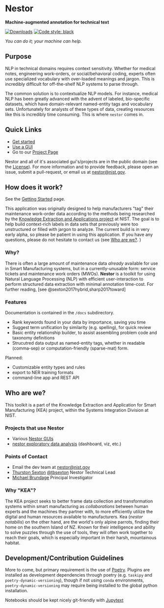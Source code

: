 # Nestor

**Machine-augmented annotation for technical text**

[![Downloads](https://pepy.tech/badge/nist-nestor)](https://pepy.tech/project/nist-nestor)
[![Code style: black](https://img.shields.io/badge/code%20style-black-000000.svg)](https://github.com/psf/black)

*You can do it; your machine can help.*

## Purpose

NLP in technical domains requires context sensitivity.
Whether for medical notes, engineering work-orders, or social/behavioral coding, experts often use specialized vocabulary with over-loaded meanings and jargon.
This is incredibly difficult for off-the-shelf NLP systems to parse through. 

The common solution is to contextualize NLP models.
For instance, medical NLP has been greatly advanced with the advent of labeled, bio-specific datasets, which have domain-relevant named-entity tags and vocabulary sets. 
Unfortunately for analysts of these types of data, creating resources like this is incredibly time consuming. 
This is where `nestor` comes in. 

## Quick Links

- [Get started](docs/getting-started.md)
- [Use a GUI](docs/gui-links.md)
- Go to our [Project Page](https://www.nist.gov/services-resources/software/nestor)

Nestor and all of it's associated gui's/projects are in the public domain (see the [License](LICENSE.md)). For more information and to provide feedback, please open an issue, submit a pull-request, or email us at <nestor@nist.gov>.

## How does it work? 

See the [Getting Started](docs/getting-started.md) page. 

This application was originally designed to help manufacturers "tag" their maintenance work-order data according to the methods being researched by the [Knowledge Extraction and Applications project](https://www.nist.gov/programs-projects/knowledge-extraction-and-application-manufacturing-operations) at NIST.
The goal is to help  build context-rich labels in data sets that previously were too unstructured or filled with jargon to analyze.
The current build is in very early alpha, so please be patient in using this application. If you have any questions, please do not hesitate to contact us (see [Who are we?](#who-are-we). ) 

### Why?

There is often a large amount of maintenance data *already* available for use in Smart Manufacturing systems, but in a currently-unusable form: service tickets and maintenance work orders (MWOs).
**Nestor** is a toolkit for using Natural Language Processing (NLP) with efficient user-interaction to perform structured data extraction with minimal annotation time-cost. 
For further reading, [see @sexton2017hybrid,sharp2017toward] 

### Features

Documentation is contained in the `/docs` subdirectory.

-   Rank keywords found in your data by importance, saving you time
-   Suggest term unification by similarity (e.g. spelling), for quick review
-   Basic entity relationship builder, to assist assembling problem
    code and taxonomy definitions
-   Strucutred data output as named-entity tags, whether in readable (comma-sep) or
    computation-friendly (sparse-mat) form.

Planned: 

- Customizable entity types and rules
- export to NER training formats
- command-line app and REST API


## Who are we?

This toolkit is a part of the Knowledge Extraction and Application for Smart Manufacturing (KEA) project, within the Systems Integration Division at NIST. 


### Projects that use Nestor

- Various [Nestor GUIs](docs/gui-links.md)
- [nestor exploratory data analysis](https://github.com/usnistgov/nestor-eda) (dashboard, viz, etc.)


### Points of Contact
- Email the dev team at <nestor@nist.gov>
-   [Thurston Sexton](https://www.nist.gov/people/thurston-sexton) [@tbsexton](https://github.com/tbsexton) Nestor Technical Lead 
-   [Michael Brundage](https://www.nist.gov/people/michael-p-brundage) Principal Investigator 


### Why "KEA"?

The KEA project seeks to better frame data collection and transformation systems within smart manufacturing as *collaborations* between human experts and the machines they partner with, to more efficiently utilize the digital and human resources available to manufacturers.
Kea (*nestor notabilis*) on the other hand, are the world's only alpine parrots, finding their home on the southern Island of NZ.
Known for their intelligence and ability to solve puzzles through the use of tools, they will often work together to reach their goals, which is especially important in their harsh, mountainous habitat. 

## Development/Contribution Guidelines
More to come, but primary requirement is the use of [Poetry](https://python-poetry.org/). 
Plugins are installed as development dependencies through poetry (e.g. `taskipy` and `poetry-dynamic-versioning`), though if not using `conda` environments, `poetry-dynamic-versioning` may require being installed to the global python installation. 

Notebooks should be kept nicely git-friendly with [Jupytext](https://github.com/mwouts/jupytext)

